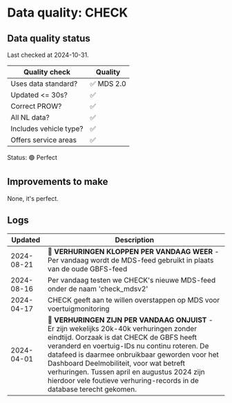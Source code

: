 # Data quality: CHECK

## Data quality status

Last checked at 2024-10-31.

| **Quality check**           | **Quality**
| --                          | --          |
| Uses data standard?         | ✅ MDS 2.0
| Updated <= 30s?             | ✅
| Correct PROW?               | ✅
| All NL data?                | ✅
| Includes vehicle type?      | ✅
| Offers service areas        | ✅

Status: 🟢 Perfect

## Improvements to make

None, it's perfect.

## Logs

| Updated    | Description
| ----       | ---
| 2024-08-21 | 🎉 **VERHURINGEN KLOPPEN PER VANDAAG WEER** - Per vandaag wordt de MDS-feed gebruikt in plaats van de oude GBFS-feed
| 2024-08-16 | Per vandaag testen we CHECK's nieuwe MDS-feed onder de naam 'check_mdsv2'
| 2024-04-17 | CHECK geeft aan te willen overstappen op MDS voor voertuigmonitoring
| 2024-04-01 | 🐛 **VERHURINGEN ZIJN PER VANDAAG ONJUIST** - Er zijn wekelijks 20k-40k verhuringen zonder eindtijd. Oorzaak is dat CHECK de GBFS heeft veranderd en voertuig-IDs nu continu roteren. De datafeed is daarmee onbruikbaar geworden voor het Dashboard Deelmobiliteit, voor wat betreft verhuringen. Tussen april en augustus 2024 zijn hierdoor vele foutieve verhuring-records in de database terecht gekomen.
